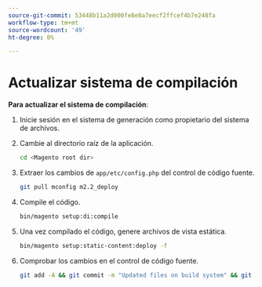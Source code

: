 ```yaml
---
source-git-commit: 53448b11a2d000fe8e8a7eecf2ffcef4b7e248fa
workflow-type: tm+mt
source-wordcount: '49'
ht-degree: 0%

---
```

# Actualizar sistema de compilación

**Para actualizar el sistema de compilación**:

1. Inicie sesión en el sistema de generación como propietario del sistema de archivos.
1. Cambie al directorio raíz de la aplicación.

   ```bash
   cd <Magento root dir>
   ```

1. Extraer los cambios de `app/etc/config.php` del control de código fuente.

   ```bash
   git pull mconfig m2.2_deploy
   ```

1. Compile el código.

   ```bash
   bin/magento setup:di:compile
   ```

1. Una vez compilado el código, genere archivos de vista estática.

   ```bash
   bin/magento setup:static-content:deploy -f
   ```

1. Comprobar los cambios en el control de código fuente.

   ```bash
   git add -A && git commit -m "Updated files on build system" && git push mconfig m2.2_deploy
   ```
